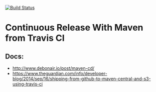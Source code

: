 [![Build Status](https://travis-ci.org/mariuszs/playground.svg?branch=master)](https://travis-ci.org/mariuszs/playground)

Continuous Release With Maven from Travis CI
=================


Docs:
--------

 * http://www.debonair.io/post/maven-cd/
 * https://www.theguardian.com/info/developer-blog/2014/sep/16/shipping-from-github-to-maven-central-and-s3-using-travis-ci